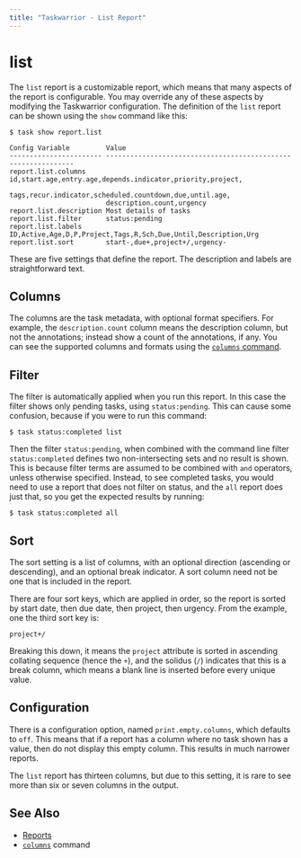 ```yaml
---
title: "Taskwarrior - List Report"
---
```


# list

The `list` report is a customizable report, which means that many aspects of the report is configurable.
You may override any of these aspects by modifying the Taskwarrior configuration.
The definition of the `list` report can be shown using the `show` command like this:

```
$ task show report.list

Config Variable         Value
----------------------- --------------------------------------------------------------
report.list.columns     id,start.age,entry.age,depends.indicator,priority,project,
                        tags,recur.indicator,scheduled.countdown,due,until.age,
                        description.count,urgency
report.list.description Most details of tasks
report.list.filter      status:pending
report.list.labels      ID,Active,Age,D,P,Project,Tags,R,Sch,Due,Until,Description,Urg
report.list.sort        start-,due+,project+/,urgency-
```

These are five settings that define the report.
The description and labels are straightforward text.

## Columns

The columns are the task metadata, with optional format specifiers.
For example, the `description.count` column means the description column, but not the annotations; instead show a count of the annotations, if any.
You can see the supported columns and formats using the [`columns` command](../columns/).

## Filter

The filter is automatically applied when you run this report.
In this case the filter shows only pending tasks, using `status:pending`. This can cause some confusion, because if you were to run this command:

```
$ task status:completed list
```

Then the filter `status:pending`, when combined with the command line filter `status:completed` defines two non-intersecting sets and no result is shown.
This is because filter terms are assumed to be combined with `and` operators, unless otherwise specified.
Instead, to see completed tasks, you would need to use a report that does not filter on status, and the `all` report does just that, so you get the expected results by running:

```
$ task status:completed all
```

## Sort

The sort setting is a list of columns, with an optional direction (ascending or descending), and an optional break indicator.
A sort column need not be one that is included in the report.

There are four sort keys, which are applied in order, so the report is sorted by start date, then due date, then project, then urgency.
From the example, one the third sort key is:

```
project+/
```

Breaking this down, it means the `project` attribute is sorted in ascending collating sequence (hence the `+`), and the solidus (`/`) indicates that this is a break column, which means a blank line is inserted before every unique value.

## Configuration

There is a configuration option, named `print.empty.columns`, which defaults to `off`.
This means that if a report has a column where no task shown has a value, then do not display this empty column.
This results in much narrower reports.

The `list` report has thirteen columns, but due to this setting, it is rare to see more than six or seven columns in the output.

## See Also

- [Reports](../../report/)
- [`columns`](../columns/) command
